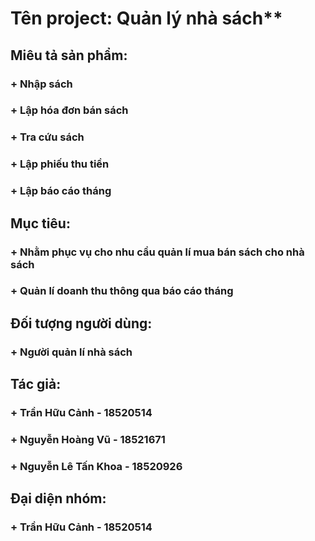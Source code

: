 # Tên project: Quản lý nhà sách**
## Miêu tả sản phẩm:
### + Nhập sách
### + Lập hóa đơn bán sách
### + Tra cứu sách
### + Lập phiếu thu tiền
### + Lập báo cáo tháng
## Mục tiêu:
### + Nhằm phục vụ cho nhu cầu quản lí mua bán sách cho nhà sách
### + Quản lí doanh thu thông qua báo cáo tháng
## Đối tượng người dùng:
### + Người quản lí nhà sách
## Tác giả:
### + Trần Hữu Cảnh - 18520514
### + Nguyễn Hoàng Vũ - 18521671
### + Nguyễn Lê Tấn Khoa - 18520926
## Đại diện nhóm:
### + Trần Hữu Cảnh - 18520514
